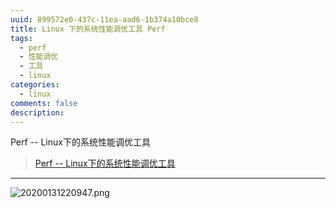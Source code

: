 ```yaml
---
uuid: 899572e0-437c-11ea-aad6-1b374a10bce8
title: Linux 下的系统性能调优工具 Perf
tags:
  - perf
  - 性能调优
  - 工具
  - linux
categories:
  - linux
comments: false
description:
---
```




Perf -- Linux下的系统性能调优工具



<!--more-->


> [Perf -- Linux下的系统性能调优工具](https://www.ibm.com/developerworks/cn/linux/l-cn-perf1/index.html)

---
![20200131220947.png](/images/20200131220947.png)

<link rel="stylesheet" href="http://yandex.st/highlightjs/6.1/styles/default.min.css">
<script src="http://yandex.st/highlightjs/6.1/highlight.min.js"></script>
<script>
hljs.tabReplace = ' ';
hljs.initHighlightingOnLoad();
</script>

<!-- > 来源：[https://leunggeorge.github.io/](https://leunggeorge.github.io/)   -->
